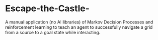 # Escape-the-Castle-
A manual application (no AI libraries) of Markov Decision Processes and reinforcement learning to teach an agent to successfully navigate a grid from a source to a goal state while interacting. 

